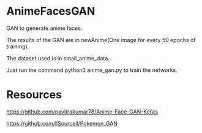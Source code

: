 # AnimeFacesGAN
GAN to generate anime faces.


The results of the GAN are in newAnime(One image for every 50 epochs of training).


The dataset used is in small_anime_data.

Just run the command python3 anime_gan.py to train the networks.


# Resources

https://github.com/pavitrakumar78/Anime-Face-GAN-Keras

https://github.com/llSourcell/Pokemon_GAN
